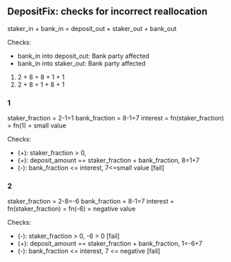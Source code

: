 ## DepositFix: checks for incorrect reallocation

staker_in + bank_in = deposit_out + staker_out + bank_out

Checks: 
- bank_in into deposit_out: Bank party affected
- bank_in into staker_out: Bank party affected

1. 2 + 8 = 8 + 1 + 1
2. 2 + 8 = 1 + 8 + 1

### 1

staker_fraction = 2-1=1
bank_fraction = 8-1=7
interest = fn(staker_fraction) = fn(1) = small value

Checks:
- (+): staker_fraction > 0,
- (+): deposit_amount == staker_fraction + bank_fraction, 8=1+7
- (-): bank_fraction <= interest, 7<=small value [fail]

### 2

staker_fraction = 2-8=-6
bank_fraction = 8-1=7
interest = fn(staker_fraction) = fn(-6) = negative value

Checks:
- (-): staker_fraction > 0, -6 > 0 [fail]
- (+): deposit_amount == staker_fraction + bank_fraction, 1=-6+7
- (-): bank_fraction <= interest, 7 <= negative [fail]
